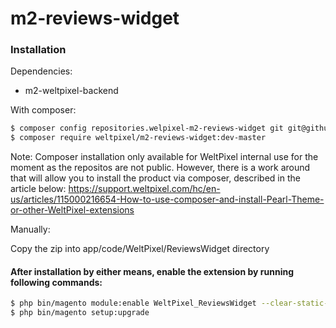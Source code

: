 # m2-reviews-widget

### Installation

Dependencies:

-   m2-weltpixel-backend

With composer:

```sh
$ composer config repositories.welpixel-m2-reviews-widget git git@github.com:rusdragos/m2-reviews-widget.git
$ composer require weltpixel/m2-reviews-widget:dev-master
```

Note: Composer installation only available for WeltPixel internal use for the moment as the repositos are not public. However, there is a work around that will allow you to install the product via composer, described in the article below: https://support.weltpixel.com/hc/en-us/articles/115000216654-How-to-use-composer-and-install-Pearl-Theme-or-other-WeltPixel-extensions

Manually:

Copy the zip into app/code/WeltPixel/ReviewsWidget directory

#### After installation by either means, enable the extension by running following commands:

```sh
$ php bin/magento module:enable WeltPixel_ReviewsWidget --clear-static-content
$ php bin/magento setup:upgrade
```
